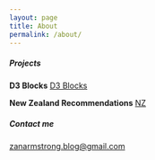 ```yaml
---
layout: page
title: About
permalink: /about/
---
```


##### Projects

**D3 Blocks**
[D3 Blocks](http://bl.ocks.org/zanarmstrong)

**New Zealand Recommendations**
[NZ](newzealand.zanarmstrong.com)


##### Contact me

[zanarmstrong.blog@gmail.com](mailto:zanarmstrong.blog@gmail.com)
